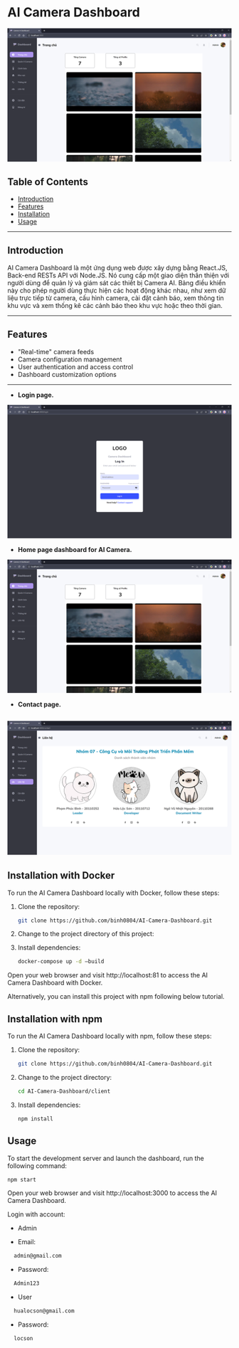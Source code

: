 # AI Camera Dashboard

![Project Image](./assets/Home-page.png)


## Table of Contents

- [Introduction](#introduction)
- [Features](#features)
- [Installation](#installation)
- [Usage](#usage)

---
## Introduction

AI Camera Dashboard là một ứng dụng web được xây dựng bằng React.JS, Back-end RESTs API với Node.JS. Nó cung cấp một giao diện thân thiện với người dùng để quản lý và giám sát các thiết bị Camera AI. Bảng điều khiển này cho phép người dùng thực hiện các hoạt động khác nhau, như xem dữ liệu trực tiếp từ camera, cấu hình camera, cài đặt cảnh báo, xem thông tin khu vực và xem thống kê các cảnh báo theo khu vực hoặc theo thời gian.

---

## Features

- "Real-time" camera feeds
- Camera configuration management
- User authentication and access control
- Dashboard customization options

---
* **Login page.**

![Project Image](./assets/Login-page.png)

* **Home page dashboard for AI Camera.**

![Project Image](./assets/Home-page.png)

* **Contact page.**

![Project Image](./assets/Contact-page.png)
---
## Installation with Docker

To run the AI Camera Dashboard locally with Docker, follow these steps:

1. Clone the repository:
    ```bash
    git clone https://github.com/binh0804/AI-Camera-Dashboard.git
    ```
2. Change to the project directory of this project:
    
3. Install dependencies:
    ```bash
    docker-compose up -d –build
    ```
Open your web browser and visit http://localhost:81 to access the AI Camera Dashboard with Docker.

Alternatively, you can install this project with npm following below tutorial.

## Installation with npm

To run the AI Camera Dashboard locally with npm, follow these steps:

1. Clone the repository:
    ```bash
    git clone https://github.com/binh0804/AI-Camera-Dashboard.git
    ```
2. Change to the project directory:
    ```bash
    cd AI-Camera-Dashboard/client
    ```
3. Install dependencies:
    ```bash
    npm install
    ```
## Usage

To start the development server and launch the dashboard, run the following command:
  ```bash
  npm start
  ```

Open your web browser and visit http://localhost:3000 to access the AI Camera Dashboard.

Login with account:
- Admin
* Email:
```bash
  admin@gmail.com
  ```
* Password:
```bash
  Admin123
  ```
- User

```bash
  hualocson@gmail.com
  ```
* Password:
```bash
  locson
  ```
